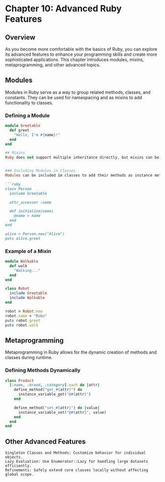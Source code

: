 # Chapter 10: Advanced Ruby Features

## Overview
As you become more comfortable with the basics of Ruby, you can explore its advanced features to enhance your programming skills and create more sophisticated applications. This chapter introduces modules, mixins, metaprogramming, and other advanced topics.

## Modules
Modules in Ruby serve as a way to group related methods, classes, and constants. They can be used for namespacing and as mixins to add functionality to classes.

### Defining a Module
```ruby
module Greetable
  def greet
    "Hello, I'm #{name}!"
  end
end

## Mixins
Ruby does not support multiple inheritance directly, but mixins can be used to include multiple modules in a class.


### Including Modules in Classes
Modules can be included in classes to add their methods as instance methods:

```ruby 
class Person
  include Greetable

  attr_accessor :name

  def initialize(name)
    @name = name
  end
end

alice = Person.new("Alice")
puts alice.greet

```

### Example of a Mixin
```ruby 
module Walkable
  def walk
    "Walking..."
  end
end

class Robot
  include Greetable
  include Walkable
end

robot = Robot.new
robot.name = "Robo"
puts robot.greet
puts robot.walk

```


## Metaprogramming
Metaprogramming in Ruby allows for the dynamic creation of methods and classes during runtime.

### Defining Methods Dynamically

```ruby
class Product
  [:name, :brand, :category].each do |attr|
    define_method("get_#{attr}") do
      instance_variable_get("@#{attr}")
    end

    define_method("set_#{attr}") do |value|
      instance_variable_set("@#{attr}", value)
    end
  end
end

```

## Other Advanced Features
    Singleton Classes and Methods: Customize behavior for individual objects.
    Lazy Evaluation: Use Enumerator::Lazy for handling large datasets efficiently.
    Refinements: Safely extend core classes locally without affecting global scope.